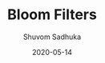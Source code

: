 ---
layout: post
title: "Bloom Filters"
author: "Shuvom Sadhuka"
presenter: "Shuvom Sadhuka"
date:  2020-05-14
categories: [data structures, algorithms, hashing]
papers:
- name: "Network Applications of Bloom Filters: A Survey"
  link: "https://web.cs.ucdavis.edu/~franklin/ecs289/2010/dwork_2008.pdf"
- name: "Cuckoo Filter: Practically Better Than Bloom"
  link: "https://www.cs.cmu.edu/~dga/papers/cuckoo-conext2014.pdf"
---